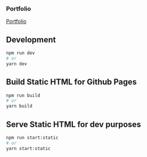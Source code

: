 ### Portfolio

[Portfolio](https://z4gon.github.io)

## Development

```bash
npm run dev
# or
yarn dev
```

## Build Static HTML for Github Pages

```bash
npm run build
# or
yarn build
```

## Serve Static HTML for dev purposes

```bash
npm run start:static
# or
yarn start:static
```
